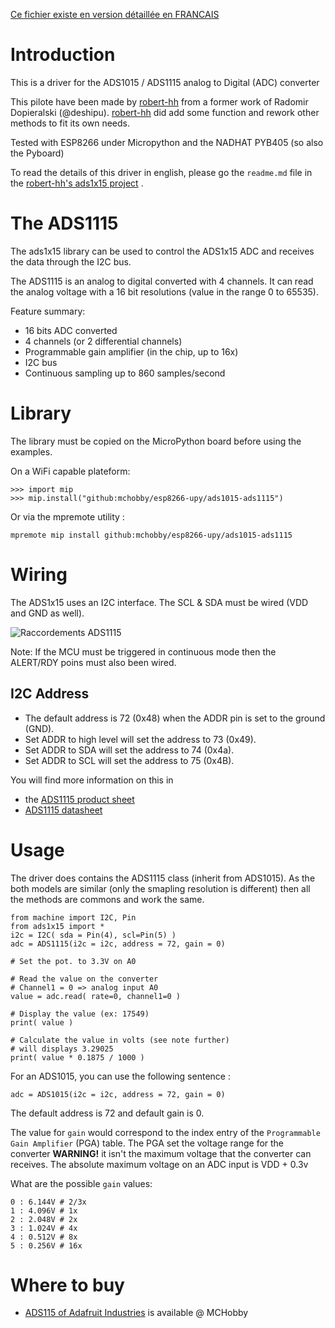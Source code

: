[Ce fichier existe en version détaillée en FRANCAIS](readme.md)

# Introduction
This is a driver for the ADS1015 / ADS1115 analog to Digital (ADC) converter

This pilote have been made by [robert-hh](https://github.com/robert-hh) from a former work of Radomir Dopieralski (@deshipu).
[robert-hh](https://github.com/robert-hh) did add some function and rework other methods to fit its own needs.

Tested with ESP8266 under Micropython and the NADHAT PYB405 (so also the Pyboard)


To read the details of this driver in english, please go the `readme.md` file in the [robert-hh's ads1x15 project](https://github.com/robert-hh/ads1x15) .

# The ADS1115

The ads1x15 library can be used to control the ADS1x15 ADC and receives the data through the I2C bus.

The ADS1115 is an analog to digital converted with 4 channels. It can read the analog voltage with a 16 bit resolutions (value in the range 0 to 65535).

Feature summary:
* 16 bits ADC converted
* 4 channels (or 2 differential channels)
* Programmable gain amplifier (in the chip, up to 16x)
* I2C bus
* Continuous sampling up to 860 samples/second

# Library

The library must be copied on the MicroPython board before using the examples.

On a WiFi capable plateform:

```
>>> import mip
>>> mip.install("github:mchobby/esp8266-upy/ads1015-ads1115")
```

Or via the mpremote utility :

```
mpremote mip install github:mchobby/esp8266-upy/ads1015-ads1115
```

# Wiring

The ADS1x15 uses an I2C interface. The SCL & SDA must be wired (VDD and GND as well).

![Raccordements ADS1115](docs/_static/ads1115_bb.png)

Note: If the MCU must be triggered in continuous mode then the ALERT/RDY poins must also been wired.

## I2C Address
* The default address is 72 (0x48) when the ADDR pin is set to the ground (GND).
* Set ADDR to high level will set the address to 73 (0x49).
* Set ADDR to SDA will set the address to 74 (0x4a).
* Set ADDR to SCL will set the address to 75 (0x4B).

You will find more information on this in
* the [ADS1115 product sheet](https://shop.mchobby.be/breakout/362-ads1115-convertisseur-adc-16bits-i2c-3232100003620-adafruit.html)
* [ADS1115 datasheet](http://mchobby.be/data-files/datasheet/ads1115.pdf)

# Usage

The driver does contains the ADS1115 class (inherit from ADS1015). As the both models are similar (only the smapling resolution is different) then all the methods are commons and work the same.

```
from machine import I2C, Pin
from ads1x15 import *
i2c = I2C( sda = Pin(4), scl=Pin(5) )
adc = ADS1115(i2c = i2c, address = 72, gain = 0)

# Set the pot. to 3.3V on A0

# Read the value on the converter
# Channel1 = 0 => analog input A0
value = adc.read( rate=0, channel1=0 )

# Display the value (ex: 17549)
print( value )

# Calculate the value in volts (see note further)
# will displays 3.29025
print( value * 0.1875 / 1000 )
```

For an ADS1015, you can use the following sentence :

```
adc = ADS1015(i2c = i2c, address = 72, gain = 0)
```

The default address is 72 and default gain is 0.

The value for `gain` would correspond to the index entry of the `Programmable Gain Amplifier` (PGA) table. The PGA set the voltage range for the converter __WARNING!__ it isn't the maximum voltage that the converter can receives. The absolute maximum voltage on an ADC input is VDD + 0.3v  

What are the possible `gain` values:
```
0 : 6.144V # 2/3x
1 : 4.096V # 1x
2 : 2.048V # 2x
3 : 1.024V # 4x
4 : 0.512V # 8x
5 : 0.256V # 16x
```

# Where to buy
* [ADS115 of Adafruit Industries](https://shop.mchobby.be/breakout/362-ads1115-convertisseur-adc-16bits-i2c-3232100003620-adafruit.html) is available @ MCHobby
